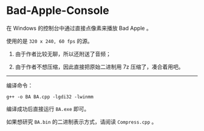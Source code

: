 # Bad-Apple-Console

在 Windows 的控制台中通过直接点像素来播放 Bad Apple 。

使用的是 `320 x 240, 60 fps` 的源。

1. 由于作者比较无聊，所以还附送了音频；

2. 由于作者不想压缩，因此直接把原始二进制用 7z 压缩了，凑合着用吧。

* * *

编译命令：

`g++ -o BA BA.cpp -lgdi32 -lwinmm`

编译成功后直接运行 `BA.exe` 即可。

如果想研究 `BA.bin` 的二进制表示方式，请阅读 `Compress.cpp` 。
